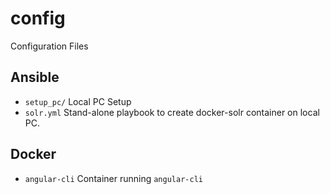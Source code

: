 config
======

Configuration Files

## Ansible

* `setup_pc/` Local PC Setup
* `solr.yml` Stand-alone playbook to create docker-solr container on local PC.

## Docker

* `angular-cli` Container running `angular-cli`
